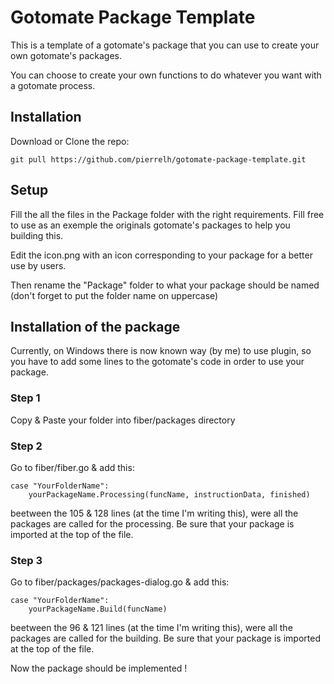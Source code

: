 # Gotomate Package Template

This is a template of a gotomate's package that you can use to create your own gotomate's packages.

You can choose to create your own functions to do whatever you want with a gotomate process.

## Installation

Download or Clone the repo:
```
git pull https://github.com/pierrelh/gotomate-package-template.git
```

## Setup

Fill the all the files in the Package folder with the right requirements. Fill free to use as an exemple the originals gotomate's packages to help you building this.

Edit the icon.png with an icon corresponding to your package for a better use by users. 

Then rename the "Package" folder to what your package should be named (don't forget to put the folder name on uppercase)

## Installation of the package

Currently, on Windows there is now known way (by me) to use plugin, so you have to add some lines to the gotomate's code in order
to use your package.

### Step 1

Copy & Paste your folder into fiber/packages directory

### Step 2

Go to fiber/fiber.go & add this:
```
case "YourFolderName":
	yourPackageName.Processing(funcName, instructionData, finished)
```
beetween the 105 & 128 lines (at the time I'm writing this), were all the packages are called for the processing.
Be sure that your package is imported at the top of the file.

### Step 3

Go to fiber/packages/packages-dialog.go & add this:
```
case "YourFolderName":
	yourPackageName.Build(funcName)
```
beetween the 96 & 121 lines (at the time I'm writing this), were all the packages are called for the building.
Be sure that your package is imported at the top of the file.


Now the package should be implemented !